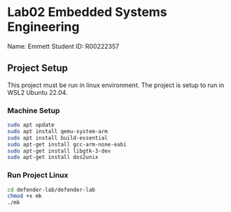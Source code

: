 # Lab02 Embedded Systems Engineering

Name: Emmett
Student ID: R00222357

## Project Setup
This project must be run in linux environment. The project is setup to run in WSL2 Ubuntu 22.04.

### Machine Setup
```bash
sudo apt update
sudo apt install qemu-system-arm
sudo apt install build-essential
sudo apt-get install gcc-arm-none-eabi
sudo apt-get install libgtk-3-dev
sudo apt-get install dos2unix
```

[//]: # (### Run Project Windows)

[//]: # (```bash)

[//]: # (cd defender-lab/defender-lab)

[//]: # (dos2unix mk)

[//]: # (./mk)

[//]: # (```)

### Run Project Linux
```bash
cd defender-lab/defender-lab
chmod +x mk
./mk
```